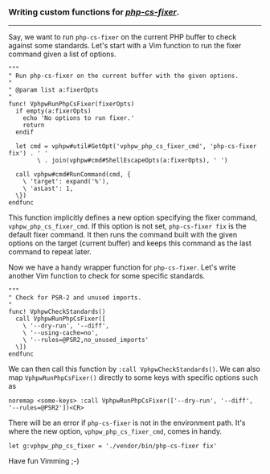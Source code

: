 ### Writing custom functions for [*php-cs-fixer*](https://github.com/FriendsOfPHP/PHP-CS-Fixer).

---

Say, we want to run `php-cs-fixer` on the current PHP buffer to check against
some standards. Let's start with a Vim function to run the fixer command given a
list of options.

```VimL
"""
" Run php-cs-fixer on the current buffer with the given options.
"
" @param list a:fixerOpts
"
func! VphpwRunPhpCsFixer(fixerOpts)
  if empty(a:fixerOpts)
    echo 'No options to run fixer.'
    return
  endif

  let cmd = vphpw#util#GetOpt('vphpw_php_cs_fixer_cmd', 'php-cs-fixer fix') . ' '
        \ . join(vphpw#cmd#ShellEscapeOpts(a:fixerOpts), ' ')

  call vphpw#cmd#RunCommand(cmd, {
    \ 'target': expand('%'),
    \ 'asLast': 1,
  \})
endfunc
```

This function implicitly defines a new option specifying the fixer command,
`vphpw_php_cs_fixer_cmd`. If this option is not set, `php-cs-fixer fix` is the
default fixer command. It then runs the command built with the given options on
the target (current buffer) and keeps this command as the last command to repeat
later.

Now we have a handy wrapper function for `php-cs-fixer`. Let's write another Vim
function to check for some specific standards.

```VimL
"""
" Check for PSR-2 and unused imports.
"
func! VphpwCheckStandards()
  call VphpwRunPhpCsFixer([
    \ '--dry-run', '--diff',
    \ '--using-cache=no',
    \ '--rules=@PSR2,no_unused_imports'
  \])
endfunc
```

We can then call this function by `:call VphpwCheckStandards()`. We can also map
`VphpwRunPhpCsFixer()` directly to some keys with specific options such as

```
noremap <some-keys> :call VphpwRunPhpCsFixer(['--dry-run', '--diff', '--rules=@PSR2'])<CR>
```

There will be an error if `php-cs-fixer` is not in the environment path. It's
where the new option, `vphpw_php_cs_fixer_cmd`, comes in handy.

```
let g:vphpw_php_cs_fixer = './vendor/bin/php-cs-fixer fix'
```

Have fun Vimming ;-)
